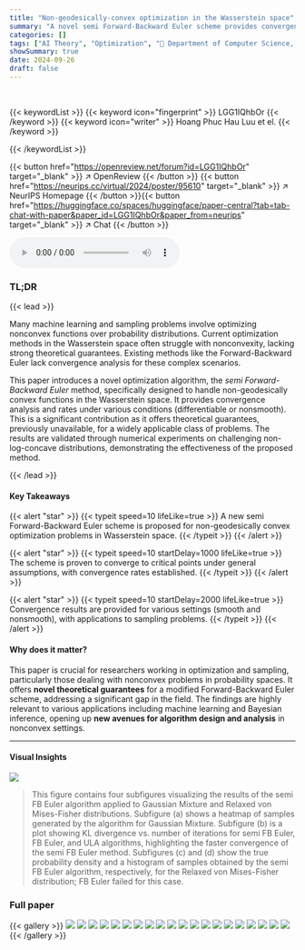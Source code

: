 ```yaml
---
title: "Non-geodesically-convex optimization in the Wasserstein space"
summary: "A novel semi Forward-Backward Euler scheme provides convergence guarantees for non-geodesically-convex optimization in Wasserstein space, advancing both sampling and optimization."
categories: []
tags: ["AI Theory", "Optimization", "🏢 Department of Computer Science, University of Helsinki",]
showSummary: true
date: 2024-09-26
draft: false
---
```


<br>

{{< keywordList >}}
{{< keyword icon="fingerprint" >}} LGG1IQhbOr {{< /keyword >}}
{{< keyword icon="writer" >}} Hoang Phuc Hau Luu et el. {{< /keyword >}}
 
{{< /keywordList >}}

{{< button href="https://openreview.net/forum?id=LGG1IQhbOr" target="_blank" >}}
↗ OpenReview
{{< /button >}}
{{< button href="https://neurips.cc/virtual/2024/poster/95610" target="_blank" >}}
↗ NeurIPS Homepage
{{< /button >}}{{< button href="https://huggingface.co/spaces/huggingface/paper-central?tab=tab-chat-with-paper&paper_id=LGG1IQhbOr&paper_from=neurips" target="_blank" >}}
↗ Chat
{{< /button >}}



<audio controls>
    <source src="https://ai-paper-reviewer.com/LGG1IQhbOr/podcast.wav" type="audio/wav">
    Your browser does not support the audio element.
</audio>


### TL;DR


{{< lead >}}

Many machine learning and sampling problems involve optimizing nonconvex functions over probability distributions.  Current optimization methods in the Wasserstein space often struggle with nonconvexity, lacking strong theoretical guarantees.  Existing methods like the Forward-Backward Euler lack convergence analysis for these complex scenarios. 

This paper introduces a novel optimization algorithm, the *semi Forward-Backward Euler* method, specifically designed to handle non-geodesically convex functions in the Wasserstein space. It provides convergence analysis and rates under various conditions (differentiable or nonsmooth). This is a significant contribution as it offers theoretical guarantees, previously unavailable, for a widely applicable class of problems.  The results are validated through numerical experiments on challenging non-log-concave distributions, demonstrating the effectiveness of the proposed method.

{{< /lead >}}


#### Key Takeaways

{{< alert "star" >}}
{{< typeit speed=10 lifeLike=true >}} A new semi Forward-Backward Euler scheme is proposed for non-geodesically convex optimization problems in Wasserstein space. {{< /typeit >}}
{{< /alert >}}

{{< alert "star" >}}
{{< typeit speed=10 startDelay=1000 lifeLike=true >}} The scheme is proven to converge to critical points under general assumptions, with convergence rates established. {{< /typeit >}}
{{< /alert >}}

{{< alert "star" >}}
{{< typeit speed=10 startDelay=2000 lifeLike=true >}} Convergence results are provided for various settings (smooth and nonsmooth), with applications to sampling problems. {{< /typeit >}}
{{< /alert >}}

#### Why does it matter?
This paper is crucial for researchers working in optimization and sampling, particularly those dealing with nonconvex problems in probability spaces.  It offers **novel theoretical guarantees** for a modified Forward-Backward Euler scheme, addressing a significant gap in the field.  The findings are highly relevant to various applications including machine learning and Bayesian inference, opening up **new avenues for algorithm design and analysis** in nonconvex settings.

------
#### Visual Insights



![](https://ai-paper-reviewer.com/LGG1IQhbOr/figures_9_1.jpg)

> This figure contains four subfigures visualizing the results of the semi FB Euler algorithm applied to Gaussian Mixture and Relaxed von Mises-Fisher distributions.  Subfigure (a) shows a heatmap of samples generated by the algorithm for Gaussian Mixture. Subfigure (b) is a plot showing KL divergence vs. number of iterations for semi FB Euler, FB Euler, and ULA algorithms, highlighting the faster convergence of the semi FB Euler method. Subfigures (c) and (d) show the true probability density and a histogram of samples obtained by the semi FB Euler algorithm, respectively, for the Relaxed von Mises-Fisher distribution; FB Euler failed for this case. 







### Full paper

{{< gallery >}}
<img src="https://ai-paper-reviewer.com/LGG1IQhbOr/1.png" class="grid-w50 md:grid-w33 xl:grid-w25" />
<img src="https://ai-paper-reviewer.com/LGG1IQhbOr/2.png" class="grid-w50 md:grid-w33 xl:grid-w25" />
<img src="https://ai-paper-reviewer.com/LGG1IQhbOr/3.png" class="grid-w50 md:grid-w33 xl:grid-w25" />
<img src="https://ai-paper-reviewer.com/LGG1IQhbOr/4.png" class="grid-w50 md:grid-w33 xl:grid-w25" />
<img src="https://ai-paper-reviewer.com/LGG1IQhbOr/5.png" class="grid-w50 md:grid-w33 xl:grid-w25" />
<img src="https://ai-paper-reviewer.com/LGG1IQhbOr/6.png" class="grid-w50 md:grid-w33 xl:grid-w25" />
<img src="https://ai-paper-reviewer.com/LGG1IQhbOr/7.png" class="grid-w50 md:grid-w33 xl:grid-w25" />
<img src="https://ai-paper-reviewer.com/LGG1IQhbOr/8.png" class="grid-w50 md:grid-w33 xl:grid-w25" />
<img src="https://ai-paper-reviewer.com/LGG1IQhbOr/9.png" class="grid-w50 md:grid-w33 xl:grid-w25" />
<img src="https://ai-paper-reviewer.com/LGG1IQhbOr/10.png" class="grid-w50 md:grid-w33 xl:grid-w25" />
<img src="https://ai-paper-reviewer.com/LGG1IQhbOr/11.png" class="grid-w50 md:grid-w33 xl:grid-w25" />
<img src="https://ai-paper-reviewer.com/LGG1IQhbOr/12.png" class="grid-w50 md:grid-w33 xl:grid-w25" />
<img src="https://ai-paper-reviewer.com/LGG1IQhbOr/13.png" class="grid-w50 md:grid-w33 xl:grid-w25" />
<img src="https://ai-paper-reviewer.com/LGG1IQhbOr/14.png" class="grid-w50 md:grid-w33 xl:grid-w25" />
<img src="https://ai-paper-reviewer.com/LGG1IQhbOr/15.png" class="grid-w50 md:grid-w33 xl:grid-w25" />
<img src="https://ai-paper-reviewer.com/LGG1IQhbOr/16.png" class="grid-w50 md:grid-w33 xl:grid-w25" />
<img src="https://ai-paper-reviewer.com/LGG1IQhbOr/17.png" class="grid-w50 md:grid-w33 xl:grid-w25" />
<img src="https://ai-paper-reviewer.com/LGG1IQhbOr/18.png" class="grid-w50 md:grid-w33 xl:grid-w25" />
<img src="https://ai-paper-reviewer.com/LGG1IQhbOr/19.png" class="grid-w50 md:grid-w33 xl:grid-w25" />
<img src="https://ai-paper-reviewer.com/LGG1IQhbOr/20.png" class="grid-w50 md:grid-w33 xl:grid-w25" />
{{< /gallery >}}
